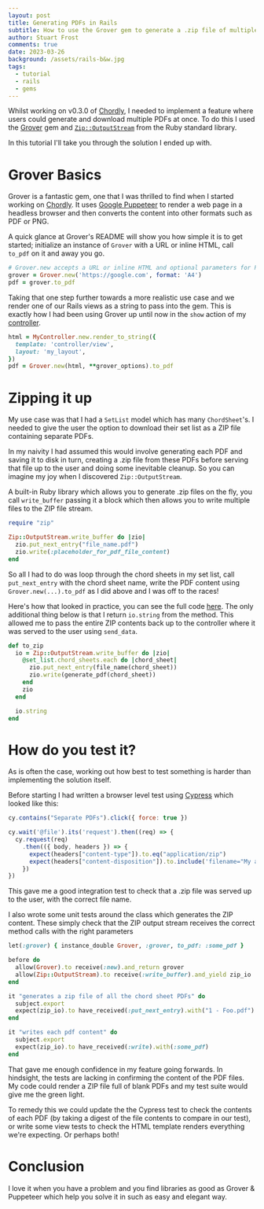 ```yaml
---
layout: post
title: Generating PDFs in Rails
subtitle: How to use the Grover gem to generate a .zip file of multiple PDFs
author: Stuart Frost
comments: true
date: 2023-03-26
background: /assets/rails-b&w.jpg
tags:
  - tutorial
  - rails
  - gems
---
```


Whilst working on v0.3.0 of [Chordly](https://www.chordly.co.uk), I needed to implement a feature where users
could generate and download multiple PDFs at once. To do this I used the [Grover](https://github.com/Studiosity/grover)
gem and [`Zip::OutputStream`](https://www.rubydoc.info/github/rubyzip/rubyzip/Zip/OutputStream) from the Ruby standard
library.

In this tutorial I'll take you through the solution I ended up with.

# Grover Basics

Grover is a fantastic gem, one that I was thrilled to find when I started working on [Chordly](https://www.chordly.co.uk).
It uses [Google Puppeteer](https://pptr.dev/) to render a web page in a headless browser and then converts the content into
other formats such as PDF or PNG.

A quick glance at Grover's README will show you how simple it is to get started; initialize an instance of `Grover` with a URL
or inline HTML, call `to_pdf` on it and away you go.

```ruby
# Grover.new accepts a URL or inline HTML and optional parameters for Puppeteer
grover = Grover.new('https://google.com', format: 'A4')
pdf = grover.to_pdf
```

Taking that one step further towards a more realistic use case and we render one of our Rails views as a string to pass into the gem.
This is exactly how I had been using Grover up until now in the `show` action of my [controller](https://github.com/stufro/chordly/blob/d85f61ad58f75cb9842fbad21427f8fb54daeae1/app/controllers/chord_sheets_controller.rb#L14-L17).

```ruby
html = MyController.new.render_to_string({
  template: 'controller/view',
  layout: 'my_layout',
})
pdf = Grover.new(html, **grover_options).to_pdf
```

# Zipping it up
My use case was that I had a `SetList` model which has many `ChordSheet`'s. I needed to give the user the option to
download their set list as a ZIP file containing separate PDFs.

In my naivity I had assumed this would involve generating each PDF and saving it to disk in turn, creating a .zip file from these PDFs
before serving that file up to the user and doing some inevitable cleanup. So you can imagine my joy when I discovered `Zip::OutputStream`.

A built-in Ruby library which allows you to generate .zip files on the fly, you call `write_buffer` passing it a block which then allows you
to write multiple files to the ZIP file stream.

```ruby
require "zip"

Zip::OutputStream.write_buffer do |zio|
  zio.put_next_entry("file_name.pdf")
  zio.write(:placeholder_for_pdf_file_content)
end
```

So all I had to do was loop through the chord sheets in my set list, call `put_next_entry` with the chord sheet name, write the PDF content
using `Grover.new(...).to_pdf` as I did above and I was off to the races!

Here's how that looked in practice, you can see the full code [here](https://github.com/stufro/chordly/blob/3f3ab548e5e6dbbdf522d04b14bc44275749f26f/app/models/set_list_exporter.rb).
The only additional thing below is that I return `io.string` from the method. This allowed me to pass the entire ZIP contents
back up to the controller where it was served to the user using `send_data`.

```ruby
def to_zip
  io = Zip::OutputStream.write_buffer do |zio|
    @set_list.chord_sheets.each do |chord_sheet|
      zio.put_next_entry(file_name(chord_sheet))
      zio.write(generate_pdf(chord_sheet))
    end
    zio
  end

  io.string
end
```

# How do you test it?
As is often the case, working out how best to test something is harder than implementing the solution itself.

Before starting I had written a browser level test using [Cypress](https://www.cypress.io/) which looked like this:

```javascript
cy.contains("Separate PDFs").click({ force: true })

cy.wait('@file').its('request').then((req) => {
  cy.request(req)
    .then(({ body, headers }) => {
      expect(headers["content-type"]).to.eq("application/zip")
      expect(headers["content-disposition"]).to.include('filename="My amazing set.zip"')
    })
})
```

This gave me a good integration test to check that a .zip file was served up to the user, with the correct file name.

I also wrote some unit tests around the class which generates the ZIP content. These simply check that the ZIP output stream
receives the correct method calls with the right parameters

```ruby
let(:grover) { instance_double Grover, :grover, to_pdf: :some_pdf }

before do
  allow(Grover).to receive(:new).and_return grover
  allow(Zip::OutputStream).to receive(:write_buffer).and_yield zip_io
end

it "generates a zip file of all the chord sheet PDFs" do
  subject.export
  expect(zip_io).to have_received(:put_next_entry).with("1 - Foo.pdf")
end

it "writes each pdf content" do
  subject.export
  expect(zip_io).to have_received(:write).with(:some_pdf)
end
```

That gave me enough confidence in my feature going forwards. In hindsight, the tests are lacking in confirming the content of the PDF files.
My code could render a ZIP file full of blank PDFs and my test suite would give me the green light.

To remedy this we could update the the Cypress test to check the contents of each PDF (by taking a digest of the file contents to compare in our test),
or write some view tests to check the HTML template renders everything we're expecting. Or perhaps both!

# Conclusion
I love it when you have a problem and you find libraries as good as Grover & Puppeteer which help you solve it in such as easy and elegant way.